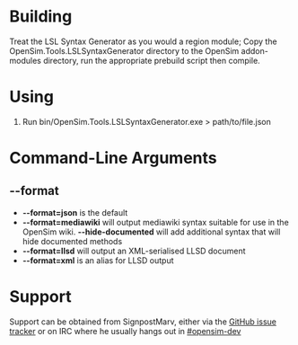 # Building
Treat the LSL Syntax Generator as you would a region module; Copy the
OpenSim.Tools.LSLSyntaxGenerator directory to the OpenSim addon-modules
directory, run the appropriate prebuild script then compile.

# Using
1. Run bin/OpenSim.Tools.LSLSyntaxGenerator.exe > path/to/file.json

# Command-Line Arguments

## --format
*	__--format=json__ is the default
*	__--format=mediawiki__ will output mediawiki syntax suitable for use in
	the OpenSim wiki. __--hide-documented__ will add additional syntax that
	will hide documented methods
*	__--format=llsd__ will output an XML-serialised LLSD document
*	__--format=xml__ is an alias for LLSD output

# Support
Support can be obtained from SignpostMarv, either via the 
[GitHub issue tracker](https://github.com/SignpostMarv/OpenSim.Tools.LSLSyntaxGenerator/issues)
or on IRC where he usually hangs out in 
[#opensim-dev](http://webchat.freenode.net/?channels=#opensim-dev)
